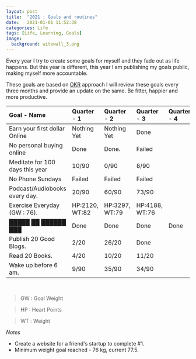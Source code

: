 ```yaml
---
layout: post
title:  "2021 : Goals and routines"
date:   2021-01-01 11:52:38
categories: Life
tags: [Life, Learning, Goals]
image:
  background: witewall_3.png
---
```


Every year I try to create some goals for myself and they fade out as life happens. But this year is different, this year I am publishing my goals public, making myself more accountable. 

These goals are based on [OKR](https://rework.withgoogle.com/guides/set-goals-with-okrs/steps/introduction/) approach I will review these goals every three months and provide an update on the same. Be fitter, happier and more productive.


| Goal - Name 	| Quarter - 1 	| Quarter - 2 	| Quarter - 3 	| Quarter - 4 	|
|:-------------	|:-------------	|:-------------	|:-------------	|:-------------	|
|Earn your first dollar Online|Nothing Yet|Nothing Yet|Done|            	|
|No personal buying online|Done|Done.|Failed|             	|
|Meditate for 100 days this year|10/90 |0/90|8/90|             	|
|No Phone Sundays|Failed|Failed|Failed|             	|
|Podcast/Audiobooks every day.| 20/90 |60/90|73/90|             	|
|Exercise Everyday (GW : 76).|HP:2120, WT:82 | HP:3297, WT:79 |HP:4188, WT:76|
|█████ ██ ██████ ███|    Done 	|  Done 	|    Done 	|  Done	|
|Publish 20 Good Blogs.|   2/20 	|    26/20  	|Done||
|Read 20 Books.|  4/20 	|       10/20|11/20| 	|
|Wake up before 6 am.|9/90 |   35/90	|34/90|    	|

<br>

>GW : Goal Weight

>HP : Heart Points

>WT : Weight

*Notes*

- Create a website for a friend's startup to complete #1. 
- Minimum weight goal reached - 76 kg, current 77.5.